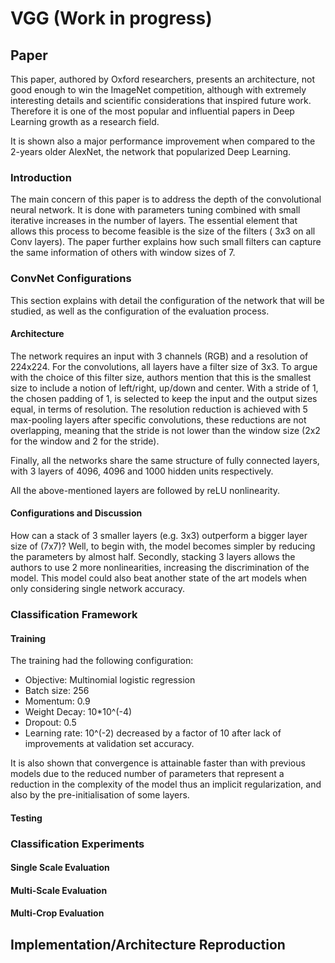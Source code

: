 # VGG (Work in progress)

## Paper 

This paper, authored by Oxford researchers, presents an architecture, not good enough to win the ImageNet competition, 
although with extremely interesting details and scientific considerations that inspired future work. Therefore it is 
one of the most popular and influential papers in Deep Learning growth as a research field.

It is shown also a major performance improvement when compared to the 2-years older AlexNet, the network that 
popularized Deep Learning.

### Introduction 

The main concern of this paper is to address the depth of the convolutional neural network. It is done with parameters tuning combined with small iterative increases in the number of layers. The essential element that allows this process to become feasible is the size of the filters ( 3x3 on all Conv layers). The paper further explains how such small filters can capture the same information of others with window sizes of 7. 


### ConvNet Configurations 

This section explains with detail the configuration of the network that will be studied, as well as the configuration of the evaluation process. 

#### Architecture

The network requires an input with 3 channels (RGB) and a resolution of 224x224. For the convolutions, all layers have a filter size of 3x3. To argue with the choice of this filter size, authors mention that this is the smallest size to include a notion of left/right, up/down and center. With a stride of 1, the chosen padding of 1, is selected to keep the input and the output sizes equal, in terms of resolution. The resolution reduction is achieved with 5 max-pooling layers after specific convolutions, these reductions are not overlapping, meaning that the stride is not lower than the window size (2x2 for the window and 2 for the stride).  

Finally, all the networks share the same structure of fully connected layers, with 3 layers of 4096, 4096 and 1000 hidden units respectively.

All the above-mentioned layers are followed by reLU nonlinearity. 

#### Configurations and Discussion 

How can a stack of 3 smaller layers (e.g. 3x3) outperform a bigger layer size of (7x7)? Well, to begin with, the model becomes simpler by reducing the parameters by almost half. Secondly, stacking 3 layers allows the authors to use 2 more nonlinearities, increasing the discrimination of the model. This model could also beat another state of the art models when only considering single network accuracy. 

### Classification Framework 

#### Training

The training had the following configuration:

- Objective: Multinomial logistic regression
- Batch size: 256
- Momentum: 0.9
- Weight Decay: 10*10^(-4)
- Dropout: 0.5
- Learning rate: 10^(-2) decreased by a factor of 10 after lack of improvements at validation set accuracy.

It is also shown that convergence is attainable faster than with previous models due to the reduced number of parameters that represent a reduction in the complexity of the model thus an implicit regularization, and also by the pre-initialisation of some layers. 


#### Testing 

### Classification Experiments 

#### Single Scale Evaluation 

#### Multi-Scale Evaluation

#### Multi-Crop Evaluation 


## Implementation/Architecture Reproduction 

